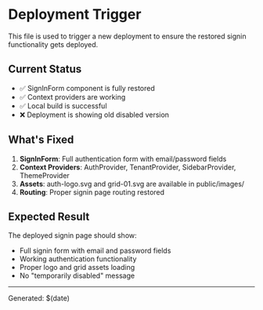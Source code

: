 # Deployment Trigger

This file is used to trigger a new deployment to ensure the restored signin functionality gets deployed.

## Current Status
- ✅ SignInForm component is fully restored
- ✅ Context providers are working
- ✅ Local build is successful
- ❌ Deployment is showing old disabled version

## What's Fixed
1. **SignInForm**: Full authentication form with email/password fields
2. **Context Providers**: AuthProvider, TenantProvider, SidebarProvider, ThemeProvider
3. **Assets**: auth-logo.svg and grid-01.svg are available in public/images/
4. **Routing**: Proper signin page routing restored

## Expected Result
The deployed signin page should show:
- Full signin form with email and password fields
- Working authentication functionality
- Proper logo and grid assets loading
- No "temporarily disabled" message

---
Generated: $(date)

